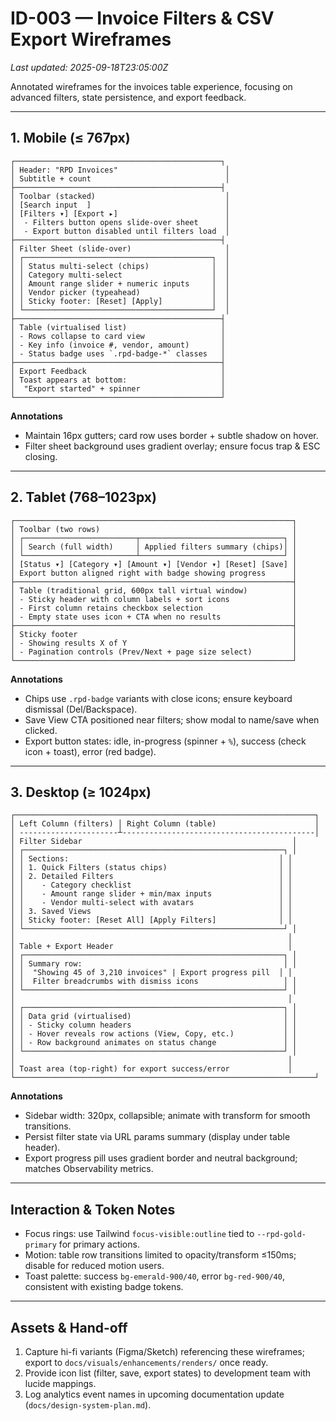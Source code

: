 # ID-003 — Invoice Filters & CSV Export Wireframes

_Last updated: 2025-09-18T23:05:00Z_

Annotated wireframes for the invoices table experience, focusing on advanced filters, state persistence, and export feedback.

---

## 1. Mobile (≤ 767px)
```
┌──────────────────────────────────────────────┐
│ Header: "RPD Invoices"                        │
│ Subtitle + count                              │
├──────────────────────────────────────────────┤
│ Toolbar (stacked)                             │
│ [Search input  ]                              │
│ [Filters ▾] [Export ▸]                        │
│  - Filters button opens slide-over sheet      │
│  - Export button disabled until filters load  │
├──────────────────────────────────────────────┤
│ Filter Sheet (slide-over)                     │
│ ┌──────────────────────────────────────────┐  │
│ │ Status multi-select (chips)              │  │
│ │ Category multi-select                    │  │
│ │ Amount range slider + numeric inputs     │  │
│ │ Vendor picker (typeahead)                │  │
│ │ Sticky footer: [Reset] [Apply]           │  │
│ └──────────────────────────────────────────┘  │
├──────────────────────────────────────────────┤
│ Table (virtualised list)                     │
│ - Rows collapse to card view                 │
│ - Key info (invoice #, vendor, amount)       │
│ - Status badge uses `.rpd-badge-*` classes   │
├──────────────────────────────────────────────┤
│ Export Feedback                              │
│ Toast appears at bottom:                     │
│  "Export started" + spinner                  │
└──────────────────────────────────────────────┘
```
**Annotations**
- Maintain 16px gutters; card row uses border + subtle shadow on hover.
- Filter sheet background uses gradient overlay; ensure focus trap & ESC closing.

---

## 2. Tablet (768–1023px)
```
┌──────────────────────────────────────────────────────────────┐
│ Toolbar (two rows)                                           │
│ ┌─────────────────────────┬────────────────────────────────┐ │
│ │ Search (full width)     │ Applied filters summary (chips)│ │
│ └─────────────────────────┴────────────────────────────────┘ │
│ [Status ▾] [Category ▾] [Amount ▾] [Vendor ▾] [Reset] [Save] │
│ Export button aligned right with badge showing progress      │
├──────────────────────────────────────────────────────────────┤
│ Table (traditional grid, 600px tall virtual window)          │
│ - Sticky header with column labels + sort icons              │
│ - First column retains checkbox selection                    │
│ - Empty state uses icon + CTA when no results                │
├──────────────────────────────────────────────────────────────┤
│ Sticky footer                                                │
│ - Showing results X of Y                                     │
│ - Pagination controls (Prev/Next + page size select)         │
└──────────────────────────────────────────────────────────────┘
```
**Annotations**
- Chips use `.rpd-badge` variants with close icons; ensure keyboard dismissal (Del/Backspace).
- Save View CTA positioned near filters; show modal to name/save when clicked.
- Export button states: idle, in-progress (spinner + `%`), success (check icon + toast), error (red badge).

---

## 3. Desktop (≥ 1024px)
```
┌───────────────────────────────────────────────────────────────────┐
│ Left Column (filters) │ Right Column (table)                      │
│ ----------------------┴-------------------------------------------│
│ Filter Sidebar                                               │
│ ┌──────────────────────────────────────────────────────────┐ │
│ │ Sections:                                               │ │
│ │ 1. Quick Filters (status chips)                         │ │
│ │ 2. Detailed Filters                                     │ │
│ │    - Category checklist                                 │ │
│ │    - Amount range slider + min/max inputs               │ │
│ │    - Vendor multi-select with avatars                   │ │
│ │ 3. Saved Views                                          │ │
│ │ Sticky footer: [Reset All] [Apply Filters]              │ │
│ └──────────────────────────────────────────────────────────┘ │
│                                                             │
│ Table + Export Header                                       │
│ ┌──────────────────────────────────────────────────────────┐ │
│ │ Summary row:                                             │ │
│ │  "Showing 45 of 3,210 invoices" | Export progress pill  │ │
│ │  Filter breadcrumbs with dismiss icons                   │ │
│ └──────────────────────────────────────────────────────────┘ │
│                                                             │
│ ┌──────────────────────────────────────────────────────────┐ │
│ │ Data grid (virtualised)                                  │ │
│ │ - Sticky column headers                                  │ │
│ │ - Hover reveals row actions (View, Copy, etc.)           │ │
│ │ - Row background animates on status change               │ │
│ └──────────────────────────────────────────────────────────┘ │
│                                                             │
│ Toast area (top-right) for export success/error             │
└───────────────────────────────────────────────────────────────────┘
```
**Annotations**
- Sidebar width: 320px, collapsible; animate with transform for smooth transitions.
- Persist filter state via URL params summary (display under table header).
- Export progress pill uses gradient border and neutral background; matches Observability metrics.

---

## Interaction & Token Notes
- Focus rings: use Tailwind `focus-visible:outline` tied to `--rpd-gold-primary` for primary actions.
- Motion: table row transitions limited to opacity/transform ≤150ms; disable for reduced motion users.
- Toast palette: success `bg-emerald-900/40`, error `bg-red-900/40`, consistent with existing badge tokens.

---

## Assets & Hand-off
1. Capture hi-fi variants (Figma/Sketch) referencing these wireframes; export to `docs/visuals/enhancements/renders/` once ready.
2. Provide icon list (filter, save, export states) to development team with lucide mappings.
3. Log analytics event names in upcoming documentation update (`docs/design-system-plan.md`).
